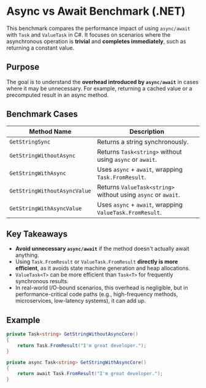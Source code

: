 # Async vs Await Benchmark (.NET)

This benchmark compares the performance impact of using `async/await` with `Task` and `ValueTask` in C#. It focuses on scenarios where the asynchronous operation is **trivial** and **completes immediately**, such as returning a constant value.

## Purpose

The goal is to understand the **overhead introduced by `async/await`** in cases where it may be unnecessary. For example, returning a cached value or a precomputed result in an async method.

## Benchmark Cases

| Method Name                  | Description                                                                 |
|-----------------------------|-----------------------------------------------------------------------------|
| `GetStringSync`             | Returns a string synchronously.                                             |
| `GetStringWithoutAsync`     | Returns `Task<string>` without using `async` or `await`.                    |
| `GetStringWithAsync`        | Uses `async` + `await`, wrapping `Task.FromResult`.                         |
| `GetStringWithoutAsyncValue`| Returns `ValueTask<string>` without using `async` or `await`.               |
| `GetStringWithAsyncValue`   | Uses `async` + `await`, wrapping `ValueTask.FromResult`.                    |

## Key Takeaways

- **Avoid unnecessary `async/await`** if the method doesn't actually await anything.
- Using `Task.FromResult` or `ValueTask.FromResult` **directly is more efficient**, as it avoids state machine generation and heap allocations.
- `ValueTask<T>` can be more efficient than `Task<T>` for frequently synchronous results.
- In real-world I/O-bound scenarios, this overhead is negligible, but in performance-critical code paths (e.g., high-frequency methods, microservices, low-latency systems), it can add up.

## Example

```csharp
private Task<string> GetStringWithoutAsyncCore()
{
    return Task.FromResult("I'm great developer.");
}

private async Task<string> GetStringWithAsyncCore()
{
    return await Task.FromResult("I'm great developer.");
}
